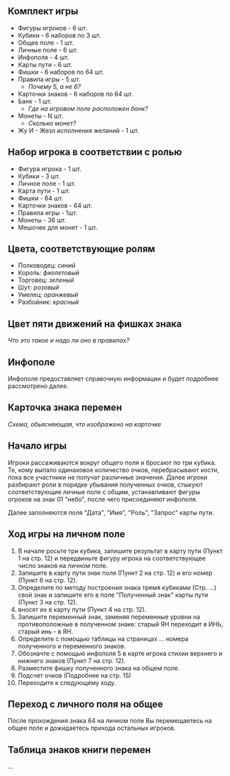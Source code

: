 ## Комплект игры
* Фигуры игроков - 6 шт.
* Кубики - 6 наборов по 3 шт.
* Общее поле - 1 шт.
* Личные поле - 6 шт.
* Инфополя - 4 шт.
* Карты пути - 6 шт.
* Фишки - 6 наборов по 64 шт.
* Правила игры - 5 шт.
  * _Почему 5, а не 6?_
* Карточки знаков - 6 наборов по 64 шт.
* Банк - 1 шт.
  * _Где на игровом поле расположен банк?_
* Монеты - N шт.
  * _Сколько монет?_
* Жу И - Жезл исполнения желаний - 1 шт.

## Набор игрока в соответствии с ролью

* Фигура игрока - 1 шт.
* Кубики - 3 шт.
* Личное поле - 1 шт.
* Карта пути - 1 шт.
* Фишки - 64 шт.
* Карточки знаков - 64 шт.
* Правила игры - 1шт.
* Монеты - 36 шт.
* Мешочек для монет - 1 шт.

## Цвета, соответствующие ролям
* Полководец: _синий_
* Король: _фиолетовый_
* Торговец: _зеленый_
* Шут: _розовый_
* Умелец: _оранжевый_
* Разбойник: _красный_

## Цвет пяти движений на фишках знака
_Что это такое и надо ли оно в правилах?_

## Инфополе
Инфополе предоставляет справочную информации и будет подробнее рассмотрено далее.

## Карточка знака перемен
_Схема, обьясняющая, что изображено на карточке_

## Начало игры
Игроки рассаживаются вокруг общего поля и 
бросают по три кубика. Те, кому выпало
одинаковое количество очков, перебрасывают 
кости, пока все участники не получат 
различные значения. Далее игроки разбирают
роли в порядке убывания полученных очков, 
стыкуют соответствующие личные поля с 
общим, устанавливают фигуры огроков на 
знак 01 "небо", после чего присоединяют 
инфополя. 

Далее заполняются поля "Дата", "Имя", "Роль", "Запрос" карты пути.

## Ход игры на личном поле
1. В начале росьте три кубика, запишите результат в карту пути (Пункт 1 на стр. 12) и передвиньте фигуру игрока на соответствующее число знаков на личном поле.
2. Запишите в карту пути знак поля (Пункт 2 на стр. 12) и его номер (Пункт 6 на стр. 12).
3. Определите по методу построения знака тремя кубиками (Стр. ...) свой знак и запишите его в поле "Полученный знак" карты пути (Пункт 3 на стр. 12).
4.  вносят их в карту пути (Пункт 4 на стр. 12).
5. Запишите переменный знак, заменяя переменные уровни на противоположные в полученном знаке: старый ЯН переходит в ИНЬ, старый инь - в ЯН.
6. Определите с помощью таблицы на страницах ... номера полученного и переменного знаков.
7. Обозначте с помощью инфополя 5 в карте игрока стихии верхнего и нижнего знаков (Пункт 7 на стр. 12).
8. Разместите фишку полученного знака на общем поле.
9. Подсчет очков (Подробнее на стр. 15)
10. Переходите к следующему ходу.

## Переход с личного поля на общее
После прохождения знака 64 на личном поле 
Вы перемещаетесь на общее поле и дожидаетесь 
прихода остальных игроков.

## Таблица знаков книги перемен
...
